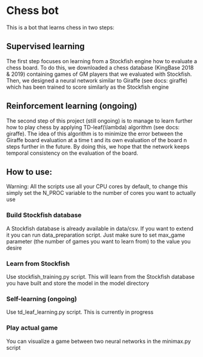 # Chess bot
This is a bot that learns chess in two steps:

## Supervised learning
The first step focuses on learning from a Stockfish engine how to evaluate a chess board.
To do this, we downloaded a chess database (KingBase 2018 & 2019) containing games of GM players that we 
evaluated with Stockfish. Then, we designed a neural network similar to Giraffe (see docs: giraffe) which
has been trained to score similarly as the Stockfish engine


## Reinforcement learning (ongoing)
The second step of this project (still ongoing) is to manage to learn further how to play chess by applying
TD-leaf(\lambda) algorithm (see docs: giraffe). The idea of this algorithm is to minimize the error between 
the Giraffe board evaluation at a time t and its own evaluation of the board n steps further in the future.
By doing this, we hope that the network keeps temporal consistency on the evaluation of the board. 

## How to use:
Warning: All the scripts use all your CPU cores by default, to change this simply set the N_PROC variable to the
number of cores you want to actually use
### Build Stockfish database
A Stockfish database is already available in data/csv. If you want to extend it you can run data_preparation script.
Just make sure to set max_game parameter (the number of games you want to learn from) to the value you desire
### Learn from Stockfish
Use stockfish_training.py script. This will learn from the Stockfish database you have built and store the model
in the model directory
### Self-learning (ongoing)
Use td_leaf_learning.py script. This is currently in progress
### Play actual game
You can visualize a game between two neural networks in the minimax.py script